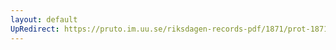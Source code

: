 ```yaml
---
layout: default
UpRedirect: https://pruto.im.uu.se/riksdagen-records-pdf/1871/prot-1871-urtima-ak--913/prot-1871-urtima-ak--913_002.pdf
---
```

